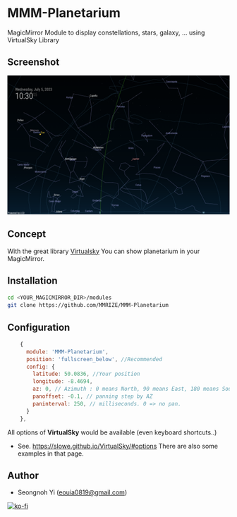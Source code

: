 # MMM-Planetarium
MagicMirror Module to display constellations, stars, galaxy, ... using VirtualSky Library

## Screenshot

![screenshot](screenshot.png)

## Concept
With the great library [Virtualsky](https://github.com/slowe/VirtualSky) You can show planetarium in your MagicMirror.

## Installation
```sh
cd <YOUR_MAGICMIRROR_DIR>/modules
git clone https://github.com/MMRIZE/MMM-Planetarium
```

## Configuration
```js
    {
      module: 'MMM-Planetarium',
      position: 'fullscreen_below', //Recommended
      config: {
        latitude: 50.0836, //Your position
        longitude: -8.4694,
        az: 0, // Azimuth : 0 means North, 90 means East, 180 means South, ...
        panoffset: -0.1, // panning step by AZ
        paninterval: 250, // milliseconds. 0 => no pan.
      }
    },
```
All options of **VirtualSky** would be available (even keyboard shortcuts..)
- See. https://slowe.github.io/VirtualSky/#options There are also some examples in that page.

## Author
- Seongnoh Yi (eouia0819@gmail.com)

[![ko-fi](https://ko-fi.com/img/githubbutton_sm.svg)](https://ko-fi.com/Y8Y56IFLK)